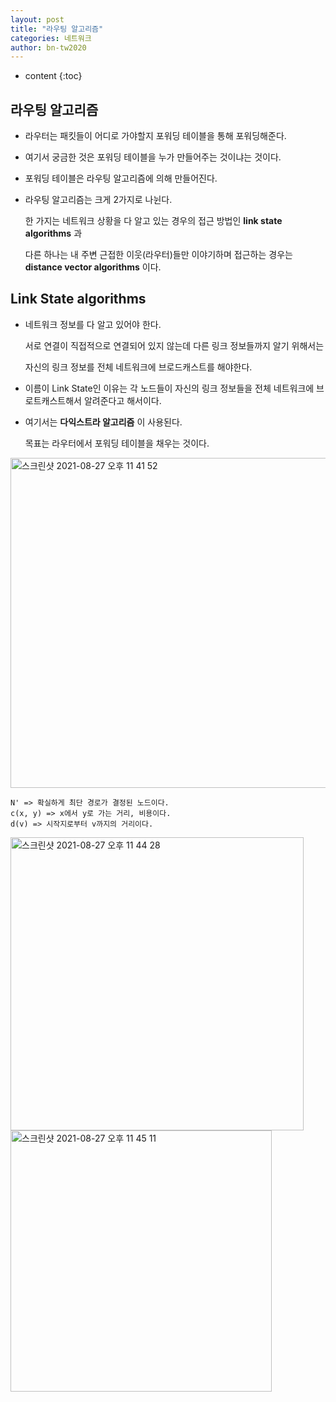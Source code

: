 ```yaml
---
layout: post
title: "라우팅 알고리즘"
categories: 네트워크
author: bn-tw2020
---
```

* content
{:toc}


## 라우팅 알고리즘

* 라우터는 패킷들이 어디로 가야할지 포워딩 테이블을 통해 포워딩해준다.

* 여기서 궁금한 것은 포워딩 테이블을 누가 만들어주는 것이냐는 것이다.

* 포워딩 테이블은 라우팅 알고리즘에 의해 만들어진다.

  





* 라우팅 알고리즘는 크게 2가지로 나뉜다.

  한 가지는 네트워크 상황을 다 알고 있는 경우의 접근 방법인 **link state algorithms** 과

  다른 하나는 내 주변 근접한 이웃(라우터)들만 이야기하며 접근하는 경우는 **distance vector algorithms** 이다.


## Link State algorithms

* 네트워크 정보를 다 알고 있어야 한다.

  서로 연결이 직접적으로 연결되어 있지 않는데 다른 링크 정보들까지 알기 위해서는 

  자신의 링크 정보를 전체 네트워크에 브로드캐스트를 해야한다.

* 이름이 Link State인 이유는 각 노드들이 자신의 링크 정보들을 전체 네트워크에 브로트캐스트해서 알려준다고 해서이다.

* 여기서는 **다익스트라 알고리즘** 이 사용된다.

  목표는 라우터에서 포워딩 테이블을 채우는 것이다. 

<img width="528" alt="스크린샷 2021-08-27 오후 11 41 52" src="https://user-images.githubusercontent.com/66770613/131145165-c4e3da6e-7698-4b73-a140-95c4f4c055d2.png">
  

```
N' => 확실하게 최단 경로가 결정된 노드이다.
c(x, y) => x에서 y로 가는 거리, 비용이다.
d(v) => 시작지로부터 v까지의 거리이다.
```

<img width="469" alt="스크린샷 2021-08-27 오후 11 44 28" src="https://user-images.githubusercontent.com/66770613/131145581-2739b996-cb9a-412e-9fd4-524f115f1c43.png">  

<img width="418" alt="스크린샷 2021-08-27 오후 11 45 11" src="https://user-images.githubusercontent.com/66770613/131145666-19abd087-83ee-4c90-8f95-063ef2a70cd0.png">  